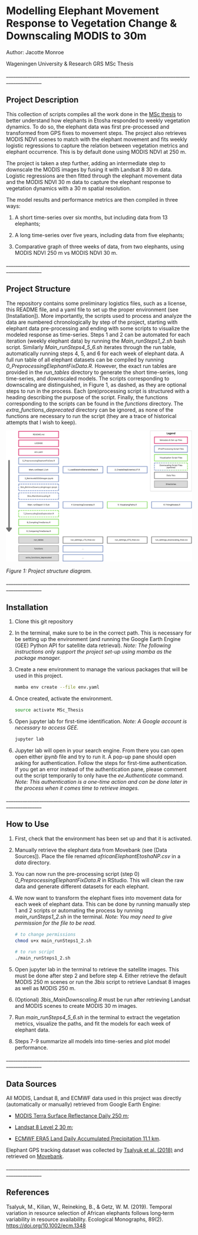 # Modelling Elephant Movement Response to Vegetation Change & Downscaling MODIS to 30m 

Author: Jacotte Monroe

Wageningen University & Research GRS MSc Thesis

\_\_\_\_\_\_\_\_\_\_\_\_\_\_\_\_\_\_\_\_\_\_\_\_\_\_\_\_\_\_\_\_\_\_\_\_\_\_\_\_\_\_\_\_\_\_\_\_\_\_\_\_\_\_\_\_\_\_\_\_\_\_\_\_\_\_\_\_\_\_\_\_\_\_\_\_\_\_\_\_\_\_\_\_\_\_\_\_\_\_\_\_\_

## Project Description

This collection of scripts compiles all the work done in the [MSc thesis](https://www.wur.nl/en/activity/navigating-change-elephant-movement-response-to-vegetation-dynamics-in-etosha-national-park-namibia.htm) to better understand how elephants in Etosha responded to weekly vegetation dynamics. To do so, the elephant data was first pre-processed and transformed from GPS fixes to movement steps. The project also retrieves MODIS NDVI scenes to match with the elephant movement and fits weekly logistic regressions to capture the relation between vegetation metrics and elephant occurrence. This is by default done using MODIS NDVI at 250 m.

The project is taken a step further, adding an intermediate step to downscale the MODIS images by fusing it with Landsat 8 30 m data. Logistic regressions are then fitted through the elephant movement data and the MODIS NDVI 30 m data to capture the elephant response to vegetation dynamics with a 30 m spatial resolution.

The model results and performance metrics are then compiled in three ways:

1.  A short time-series over six months, but including data from 13 elephants;

2.  A long time-series over five years, including data from five elephants;

3.   Comparative graph of three weeks of data, from two elephants, using MODIS NDVI 250 m vs MODIS NDVI 30 m.

\_\_\_\_\_\_\_\_\_\_\_\_\_\_\_\_\_\_\_\_\_\_\_\_\_\_\_\_\_\_\_\_\_\_\_\_\_\_\_\_\_\_\_\_\_\_\_\_\_\_\_\_\_\_\_\_\_\_\_\_\_\_\_\_\_\_\_\_\_\_\_\_\_\_\_\_\_\_\_\_\_\_\_\_\_\_\_\_\_\_\_\_\_

## Project Structure 

The repository contains some preliminary logistics files, such as a license, this README file, and a yaml file to set up the proper environment (see [Installation]). More importantly, the scripts used to process and analyze the data are numbered chronologically by step of the project, starting with elephant data pre-processing and ending with some scripts to visualize the modeled response as time-series. Steps 1 and 2 can be automated for each iteration (weekly elephant data) by running the *Main_runSteps1_2.sh* bash script. Similarly *Main_runSteps4_5_6.sh* iterates through the run table, automatically running steps 4, 5, and 6 for each week of elephant data. A full run table of all elephant datasets can be compiled by running *0_PreprocessingElephantFixData.R.* However, the exact run tables are provided in the *run_tables* directory to generate the short time-series, long time-series, and downscaled models. The scripts corresponding to downscaling are distinguished, in Figure 1, as dashed, as they are optional steps to run in the process. Each (pre)processing script is structured with a heading describing the purpose of the script. Finally, the functions corresponding to the scripts can be found in the *functions* directory. The *extra_functions_deprecated* directory can be ignored, as none of the functions are necessary to run the script (they are a trace of historical attempts that I wish to keep).

![](Project_structure_flowchart.png)

*Figure 1: Project structure diagram.*

\_\_\_\_\_\_\_\_\_\_\_\_\_\_\_\_\_\_\_\_\_\_\_\_\_\_\_\_\_\_\_\_\_\_\_\_\_\_\_\_\_\_\_\_\_\_\_\_\_\_\_\_\_\_\_\_\_\_\_\_\_\_\_\_\_\_\_\_\_\_\_\_\_\_\_\_\_\_\_\_\_\_\_\_\_\_\_\_\_\_\_\_\_

## Installation

1.  Clone this git repository

2.  In the terminal, make sure to be in the correct path. This is necessary for be setting up the environment (and running the Google Earth Engine (GEE) Python API for satellite data retrieval). *Note: The following instructions only support the project set-up using mamba as the package manager.*

3.  Create a new environment to manage the various packages that will be used in this project.

    ``` bash
    mamba env create --file env.yaml
    ```

4.  Once created, activate the environment.

    ``` bash
    source activate MSc_Thesis
    ```

5.  Open jupyter lab for first-time identification. *Note: A Google account is necessary to access GEE.*

    ``` bash
    jupyter lab
    ```

6.  Jupyter lab will open in your search engine. From there you can open open either *ipynb* file and try to run it. A pop-up pane should open asking for authentication. Follow the steps for first-time authentication. If you get an error instead of the authentication pane, please comment out the script temporarily to only have the *ee.Authenticate* command. *Note: This authentication is a one-time action and can be done later in the process when it comes time to retrieve images.*

\_\_\_\_\_\_\_\_\_\_\_\_\_\_\_\_\_\_\_\_\_\_\_\_\_\_\_\_\_\_\_\_\_\_\_\_\_\_\_\_\_\_\_\_\_\_\_\_\_\_\_\_\_\_\_\_\_\_\_\_\_\_\_\_\_\_\_\_\_\_\_\_\_\_\_\_\_\_\_\_\_\_\_\_\_\_\_\_\_\_\_\_\_

## How to Use

1.  First, check that the environment has been set up and that it is activated.

2.  Manually retrieve the elephant data from Movebank (see [Data Sources]). Place the file renamed *africanElephantEtoshaNP.csv* in a *data* directory.

3.  You can now run the pre-processing script (step 0) *0_PreprocessingElephantFixData.R* in RStudio. This will clean the raw data and generate different datasets for each elephant.

4.  We now want to transform the elephant fixes into movement data for each week of elephant data. This can be done by running manually step 1 and 2 scripts or automating the process by running *main_runSteps1_2.sh* in the terminal. *Note: You may need to give permission for the file to be read.*

    ``` bash
    # to change permissions
    chmod u+x main_runSteps1_2.sh
    ```

    ``` bash
    # to run script
    ./main_runSteps1_2.sh
    ```

5.  Open jupyter lab in the terminal to retrieve the satellite images. This must be done after step 2 and before step 4. Either retrieve the default MODIS 250 m scenes or run the *3bis* script to retrieve Landsat 8 images as well as MODIS 250 m.

6.  (Optional) *3bis_MainDownscaling.R* must be run after retrieving Landsat and MODIS scenes to create MODIS 30 m images.

7.  Run *main_runSteps4_5_6.sh* in the terminal to extract the vegetation metrics, visualize the paths, and fit the models for each week of elephant data.

8.  Steps 7-9 summarize all models into time-series and plot model performance.

\_\_\_\_\_\_\_\_\_\_\_\_\_\_\_\_\_\_\_\_\_\_\_\_\_\_\_\_\_\_\_\_\_\_\_\_\_\_\_\_\_\_\_\_\_\_\_\_\_\_\_\_\_\_\_\_\_\_\_\_\_\_\_\_\_\_\_\_\_\_\_\_\_\_\_\_\_\_\_\_\_\_\_\_\_\_\_\_\_\_\_\_\_

## Data Sources 

All MODIS, Landsat 8, and ECMWF data used in this project was directly (automatically or manually) retrieved from Google Earth Engine:

-   [MODIS Terra Surface Reflectance Daily 250 m](https://developers.google.com/earth-engine/datasets/catalog/MODIS_061_MOD09GQ);

-   [Landsat 8 Level 2 30 m](https://developers.google.com/earth-engine/datasets/catalog/LANDSAT_LC08_C02_T1_L2);

-   [ECMWF ERA5 Land Daily Accumulated Precipitation 11.1 km](https://developers.google.com/earth-engine/datasets/catalog/ECMWF_ERA5_LAND_DAILY_AGGR).

Elephant GPS tracking dataset was collected by [Tsalyuk et al. (2018)](https://esajournals.onlinelibrary.wiley.com/doi/abs/10.1002/ecm.1348) and retrieved on [Movebank](https://www.movebank.org/movebank/#page=studies,path=study605129389).

\_\_\_\_\_\_\_\_\_\_\_\_\_\_\_\_\_\_\_\_\_\_\_\_\_\_\_\_\_\_\_\_\_\_\_\_\_\_\_\_\_\_\_\_\_\_\_\_\_\_\_\_\_\_\_\_\_\_\_\_\_\_\_\_\_\_\_\_\_\_\_\_\_\_\_\_\_\_\_\_\_\_\_\_\_\_\_\_\_\_\_\_\_

## References 

Tsalyuk, M., Kilian, W., Reineking, B., & Getz, W. M. (2019). Temporal variation in resource
selection of African elephants follows long‐term variability in resource availability. Ecological
Monographs, 89(2). <https://doi.org/10.1002/ecm.1348>
